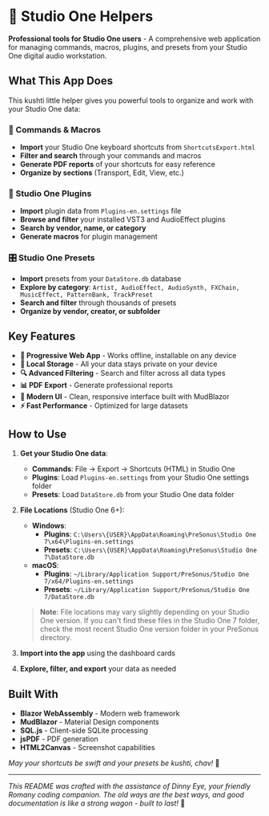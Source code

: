 # 🎵 Studio One Helpers

**Professional tools for Studio One users** - A comprehensive web application for managing commands, macros, plugins, and presets from your Studio One digital audio workstation.

## What This App Does

This kushti little helper gives you powerful tools to organize and work with your Studio One data:

### 🎹 Commands & Macros
- **Import** your Studio One keyboard shortcuts from `ShortcutsExport.html`
- **Filter and search** through your commands and macros
- **Generate PDF reports** of your shortcuts for easy reference
- **Organize by sections** (Transport, Edit, View, etc.)

### 🔌 Studio One Plugins
- **Import** plugin data from `Plugins-en.settings` file
- **Browse and filter** your installed VST3 and AudioEffect plugins
- **Search by vendor, name, or category**
- **Generate macros** for plugin management

### 🎛️ Studio One Presets
- **Import** presets from your `DataStore.db` database
- **Explore by category**: `Artist, AudioEffect, AudioSynth, FXChain, MusicEffect, PatternBank, TrackPreset`
- **Search and filter** through thousands of presets
- **Organize by vendor, creator, or subfolder**

## Key Features

- **📱 Progressive Web App** - Works offline, installable on any device
- **💾 Local Storage** - All your data stays private on your device
- **🔍 Advanced Filtering** - Search and filter across all data types
- **📊 PDF Export** - Generate professional reports
- **🎨 Modern UI** - Clean, responsive interface built with MudBlazor
- **⚡ Fast Performance** - Optimized for large datasets

## How to Use

1. **Get your Studio One data**:
   - **Commands**: File → Export → Shortcuts (HTML) in Studio One
   - **Plugins**: Load `Plugins-en.settings` from your Studio One settings folder
   - **Presets**: Load `DataStore.db` from your Studio One data folder

2. **File Locations** (Studio One 6+):
   - **Windows**:
     - **Plugins**: `C:\Users\{USER}\AppData\Roaming\PreSonus\Studio One 7\x64\Plugins-en.settings`
     - **Presets**: `C:\Users\{USER}\AppData\Roaming\PreSonus\Studio One 7\DataStore.db`
   - **macOS**:
     - **Plugins**: `~/Library/Application Support/PreSonus/Studio One 7/x64/Plugins-en.settings`
     - **Presets**: `~/Library/Application Support/PreSonus/Studio One 7/DataStore.db`

   > **Note**: File locations may vary slightly depending on your Studio One version. If you can't find these files in the Studio One 7 folder, check the most recent Studio One version folder in your PreSonus directory.

3. **Import into the app** using the dashboard cards

4. **Explore, filter, and export** your data as needed

## Built With

- **Blazor WebAssembly** - Modern web framework
- **MudBlazor** - Material Design components
- **SQL.js** - Client-side SQLite processing
- **jsPDF** - PDF generation
- **HTML2Canvas** - Screenshot capabilities

*May your shortcuts be swift and your presets be kushti, chav!* 🎵

---

*This README was crafted with the assistance of Dinny Eye, your friendly Romany coding companion. The old ways are the best ways, and good documentation is like a strong wagon - built to last!* 🎵


